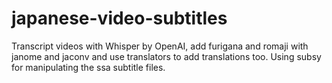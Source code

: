 # japanese-video-subtitles
Transcript videos with Whisper by OpenAI, add furigana and romaji with janome and jaconv and use translators to add translations too. Using subsy for manipulating the ssa subtitle files.
